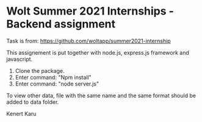 # Wolt Summer 2021 Internships - Backend assignment

Task is from: https://github.com/woltapp/summer2021-internship

This assignement is put together with node.js, express.js framework and javascript.

1. Clone the package.
2. Enter command: "Npm install"
3. Enter command: "node server.js"

To view other data, file with the same name and the same format should be added to data folder.


Kenert Karu
